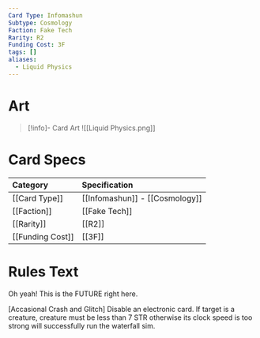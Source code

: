 ```yaml
---
Card Type: Infomashun
Subtype: Cosmology
Faction: Fake Tech
Rarity: R2
Funding Cost: 3F
tags: []
aliases:
  - Liquid Physics
---
```

# Art

> [!info]- Card Art
> ![[Liquid Physics.png]]

# Card Specs

| Category | Specification| 
| :--- | :--- |
| [[Card Type]] | [[Infomashun]] - [[Cosmology]] |  
| [[Faction]] | [[Fake Tech]] |  
| [[Rarity]] | [[R2]] | 
| [[Funding Cost]] | [[3F]] | 

# Rules Text  

Oh yeah! This is the FUTURE right here.  

[Accasional Crash and Glitch] Disable an electronic card. If target is a creature, creature must be less than 7 STR otherwise its clock speed is too strong will successfully run the waterfall sim.  

